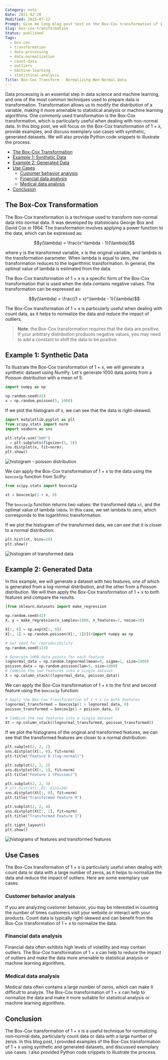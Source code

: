 ```yaml
---
Category: note
Date: 2021-02-20
Modified: 2023-07-12
Prompt: Give me long blog post text on the Box-Cox transformation of 1 + x for data processing. Give me examples. Discuss exemplary use cases with synthetic, generated datasets. Give me python code snippets.
Slug: box-cox-transformation
Status: published
Tags:
  - box-cox
  - transformation
  - data-processing
  - data-normalization
  - count-data
  - outliers
  - machine-learning
  - statistical-analysis
Title: Box-Cox Transform - Normalizing Non-Normal Data
---
```


Data processing is an essential step in data science and machine learning, and one of the most common techniques used to prepare data is transformation. Transformation allows us to modify the distribution of a variable, making it more amenable to statistical analysis or machine learning algorithms. One commonly used transformation is the Box-Cox transformation, which is particularly useful when dealing with non-normal data. In this blog post, we will focus on the Box-Cox transformation of 1 + x, provide examples, and discuss exemplary use cases with synthetic, generated datasets. We will also provide Python code snippets to illustrate the process.

<!-- MarkdownTOC levels="2,3" autolink="true" autoanchor="true" -->

- [The Box-Cox Transformation](#the-box-cox-transformation)
- [Example 1: Synthetic Data](#example-1-synthetic-data)
- [Example 2: Generated Data](#example-2-generated-data)
- [Use Cases](#use-cases)
 	- [Customer behavior analysis](#customer-behavior-analysis)
 	- [Financial data analysis](#financial-data-analysis)
 	- [Medical data analysis](#medical-data-analysis)
- [Conclusion](#conclusion)

<!-- /MarkdownTOC -->

<a id="the-box-cox-transformation"></a>

## The Box-Cox Transformation

The Box-Cox transformation is a technique used to transform non-normal data into normal data. It was developed by statisticians George Box and David Cox in 1964.  The transformation involves applying a power function to the data, which can be expressed as:

$$y(\lambda) = \frac{x^\lambda - 1}{\lambda}$$

where y is the transformed variable, x is the original variable, and lambda is the transformation parameter. When lambda is equal to zero, the transformation reduces to the logarithmic transformation. In general, the optimal value of lambda is estimated from the data.

The Box-Cox transformation of 1 + x is a specific form of the Box-Cox transformation that is used when the data contains negative values. The transformation can be expressed as:

$$y(\lambda) = \frac{(1 + x)^\lambda - 1}{\lambda}$$

The Box-Cox transformation of 1 + x is particularly useful when dealing with count data, as it helps to normalize the data and reduce the impact of outliers.

> **Note**: the Box-Cox transformation requires that the data are positive. If your arbitrary distribution produces negative values, you may need to add a constant to shift the data to be positive.

<a id="example-1-synthetic-data"></a>

## Example 1: Synthetic Data

To illustrate the Box-Cox transformation of 1 + x, we will generate a synthetic dataset using NumPy. Let's generate 1000 data points from a Poisson distribution with a mean of 5:

```python
import numpy as np

np.random.seed(42)
x = np.random.poisson(5, 1000)
```

If we plot the histogram of x, we can see that the data is right-skewed:

```python
import matplotlib.pyplot as plt
from scipy.stats import norm
import seaborn as sns

plt.style.use("bmh")
_ = plt.subplots(figsize=(5, 3))
sns.distplot(x, fit=norm);
plt.show()
```

![histogram - poisson distribution](/images/box_cox/hist_poisson.png)

We can apply the Box-Cox transformation of 1 + x to the data using the `boxcox1p` function from SciPy:

```python
from scipy.stats import boxcox1p

xt = boxcox1p(1 + x, 0)
```

The `boxcox1p` function returns two values: the transformed data `xt`, and the optimal value of lambda `lmbda`. In this case, we set lambda to zero, which corresponds to the logarithmic transformation.

If we plot the histogram of the transformed data, we can see that it is closer to a normal distribution:

```python
plt.hist(xt, bins=20)
plt.show()
```

![histogram of transformed data](/images/box_cox/hist_after_box_cox.png)

<a id="example-2-generated-data"></a>

## Example 2: Generated Data

In this example, we will generate a dataset with two features, one of which is generated from a log-normal distribution, and the other from a Poisson distribution. We will then apply the Box-Cox transformation of 1 + x to both features and compare the results.

```python
[from sklearn.datasets import make_regression

np.random.seed(42)
X, y = make_regression(n_samples=1000, n_features=2, noise=10)

X[:, 0] = np.exp(X[:, 0])
X[:, 1] = np.random.poisson(X[:, 1])](<import numpy as np

# Set seed for reproducibility
np.random.seed(123)

# Generate 1000 data points for each feature
lognormal_data = np.random.lognormal(mean=0, sigma=1, size=1000)
poisson_data = np.random.poisson(lam=5, size=1000)
# Combine the two features into a single dataset
X = np.column_stack((lognormal_data, poisson_data))
```

 We can apply the Box-Cox transformation of 1 + x to the first and second feature using the `boxcox1p` function:

```python
# Apply the Box-Cox transformation of 1 + x to both features
lognormal_transformed = boxcox1p(1 + lognormal_data, 0)
poisson_transformed = boxcox1p(1 + poisson_data, 0)

# Combine the two features into a single dataset
Xt = np.column_stack((lognormal_transformed, poisson_transformed))
```

If we plot the histograms of the original and transformed features, we can see that the transformed features are closer to a normal distribution:

```python
plt.subplot(2, 2, 1)
sns.distplot(X[:, 0], fit=norm)
plt.title("Feature 0 (log-normal)")

plt.subplot(2, 2, 2)
sns.distplot(X[:, 1], fit=norm)
plt.title("Feature 1 (Poisson)")

plt.subplot(2, 2, 3)
# plt.hist(Xt[:,0], bins=20)
sns.distplot(Xt[:, 0], fit=norm)
plt.title("Transformed Feature 0")

plt.subplot(2, 2, 4)
sns.distplot(Xt[:, 1], fit=norm)
plt.title("Transformed Feature 1")

plt.tight_layout()
plt.show()
```

![histograms of features and transformed features](/images/box_cox/dist_plot_two_features_box_cox.png)

<a id="use-cases"></a>

## Use Cases

The Box-Cox transformation of 1 + x is particularly useful when dealing with count data or data with a large number of zeros, as it helps to normalize the data and reduce the impact of outliers. Here are some exemplary use cases:

<a id="customer-behavior-analysis"></a>

### Customer behavior analysis

If you are analyzing customer behavior, you may be interested in counting the number of times customers visit your website or interact with your products. Count data is typically right-skewed and can benefit from the Box-Cox transformation of 1 + x to normalize the data.

<a id="financial-data-analysis"></a>

### Financial data analysis

Financial data often exhibits high levels of volatility and may contain outliers. The Box-Cox transformation of 1 + x can help to reduce the impact of outliers and make the data more amenable to statistical analysis or machine learning algorithms.

<a id="medical-data-analysis"></a>

### Medical data analysis

Medical data often contains a large number of zeros, which can make it difficult to analyze. The Box-Cox transformation of 1 + x can help to normalize the data and make it more suitable for statistical analysis or machine learning algorithms.

<a id="conclusion"></a>

## Conclusion

The Box-Cox transformation of 1 + x is a useful technique for normalizing non-normal data, particularly count data or data with a large number of zeros. In this blog post, I provided examples of the Box-Cox transformation of 1 + x using synthetic and generated datasets, and discussed exemplary use cases. I also provided Python code snippets to illustrate the process.
